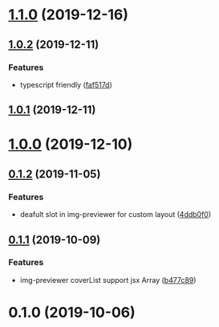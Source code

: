 # [1.1.0](https://github.com/MrHanson/vue-file-preview/compare/v1.0.2...v1.1.0) (2019-12-16)



## [1.0.2](https://github.com/MrHanson/vue-file-preview/compare/v1.0.1...v1.0.2) (2019-12-11)


### Features

* typescript friendly ([faf517d](https://github.com/MrHanson/vue-file-preview/commit/faf517d70d5db2acdb526ad454faf4a5fc9450e2))



## [1.0.1](https://github.com/MrHanson/vue-file-preview/compare/v1.0.0...v1.0.1) (2019-12-11)



# [1.0.0](https://github.com/MrHanson/vue-file-preview/compare/v0.1.2...v1.0.0) (2019-12-10)



## [0.1.2](https://github.com/MrHanson/vue-file-preview/compare/v0.1.1...v0.1.2) (2019-11-05)


### Features

* deafult slot in img-previewer for custom layout ([4ddb0f0](https://github.com/MrHanson/vue-file-preview/commit/4ddb0f05a5a7b6b6f9ebf1efc2e350856fade963))



## [0.1.1](https://github.com/MrHanson/vue-file-preview/compare/v0.1.0...v0.1.1) (2019-10-09)


### Features

* img-previewer coverList support jsx Array ([b477c89](https://github.com/MrHanson/vue-file-preview/commit/b477c8959b712894a9f80fb7190539cbd824c5a8))



# 0.1.0 (2019-10-06)



